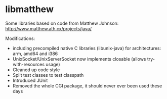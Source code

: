 # libmatthew
Some libraries based on code from Matthew Johnson: http://www.matthew.ath.cx/projects/java/

Modifications:
- including precompiled native C libraries (libunix-java) for architectures: arm, amd64 and i386
- UnixSocket/UnixServerSocket now implements closable (allows try-with-resources usage)
- Cleaned up code style
- Split test classes to test classpath
- Introduced JUnit
- Removed the whole CGI package, it should never ever been used these days

